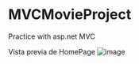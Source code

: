 # MVCMovieProject
Practice with asp.net MVC


Vista previa de HomePage
![image](https://github.com/NunoBondi/MVCMovieProject/assets/59079841/5a6237f0-55bd-48f3-8cec-1987d2252412)


